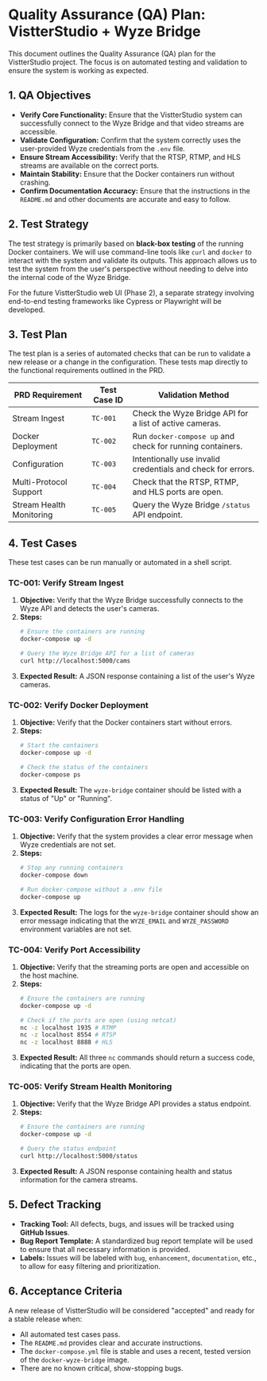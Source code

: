 # Quality Assurance (QA) Plan: VistterStudio + Wyze Bridge

This document outlines the Quality Assurance (QA) plan for the VistterStudio project. The focus is on automated testing and validation to ensure the system is working as expected.

## 1. QA Objectives

*   **Verify Core Functionality:** Ensure that the VistterStudio system can successfully connect to the Wyze Bridge and that video streams are accessible.
*   **Validate Configuration:** Confirm that the system correctly uses the user-provided Wyze credentials from the `.env` file.
*   **Ensure Stream Accessibility:** Verify that the RTSP, RTMP, and HLS streams are available on the correct ports.
*   **Maintain Stability:** Ensure that the Docker containers run without crashing.
*   **Confirm Documentation Accuracy:** Ensure that the instructions in the `README.md` and other documents are accurate and easy to follow.

## 2. Test Strategy

The test strategy is primarily based on **black-box testing** of the running Docker containers. We will use command-line tools like `curl` and `docker` to interact with the system and validate its outputs. This approach allows us to test the system from the user's perspective without needing to delve into the internal code of the Wyze Bridge.

For the future VistterStudio web UI (Phase 2), a separate strategy involving end-to-end testing frameworks like Cypress or Playwright will be developed.

## 3. Test Plan

The test plan is a series of automated checks that can be run to validate a new release or a change in the configuration. These tests map directly to the functional requirements outlined in the PRD.

| PRD Requirement             | Test Case ID | Validation Method                                     |
| --------------------------- | ------------ | ----------------------------------------------------- |
| Stream Ingest               | `TC-001`     | Check the Wyze Bridge API for a list of active cameras. |
| Docker Deployment           | `TC-002`     | Run `docker-compose up` and check for running containers. |
| Configuration               | `TC-003`     | Intentionally use invalid credentials and check for errors. |
| Multi-Protocol Support      | `TC-004`     | Check that the RTSP, RTMP, and HLS ports are open.      |
| Stream Health Monitoring    | `TC-005`     | Query the Wyze Bridge `/status` API endpoint.           |

## 4. Test Cases

These test cases can be run manually or automated in a shell script.

### TC-001: Verify Stream Ingest

1.  **Objective:** Verify that the Wyze Bridge successfully connects to the Wyze API and detects the user's cameras.
2.  **Steps:**
    ```bash
    # Ensure the containers are running
    docker-compose up -d

    # Query the Wyze Bridge API for a list of cameras
    curl http://localhost:5000/cams
    ```
3.  **Expected Result:** A JSON response containing a list of the user's Wyze cameras.

### TC-002: Verify Docker Deployment

1.  **Objective:** Verify that the Docker containers start without errors.
2.  **Steps:**
    ```bash
    # Start the containers
    docker-compose up -d

    # Check the status of the containers
    docker-compose ps
    ```
3.  **Expected Result:** The `wyze-bridge` container should be listed with a status of "Up" or "Running".

### TC-003: Verify Configuration Error Handling

1.  **Objective:** Verify that the system provides a clear error message when Wyze credentials are not set.
2.  **Steps:**
    ```bash
    # Stop any running containers
    docker-compose down

    # Run docker-compose without a .env file
    docker-compose up
    ```
3.  **Expected Result:** The logs for the `wyze-bridge` container should show an error message indicating that the `WYZE_EMAIL` and `WYZE_PASSWORD` environment variables are not set.

### TC-004: Verify Port Accessibility

1.  **Objective:** Verify that the streaming ports are open and accessible on the host machine.
2.  **Steps:**
    ```bash
    # Ensure the containers are running
    docker-compose up -d

    # Check if the ports are open (using netcat)
    nc -z localhost 1935 # RTMP
    nc -z localhost 8554 # RTSP
    nc -z localhost 8888 # HLS
    ```
3.  **Expected Result:** All three `nc` commands should return a success code, indicating that the ports are open.

### TC-005: Verify Stream Health Monitoring

1.  **Objective:** Verify that the Wyze Bridge API provides a status endpoint.
2.  **Steps:**
    ```bash
    # Ensure the containers are running
    docker-compose up -d

    # Query the status endpoint
    curl http://localhost:5000/status
    ```
3.  **Expected Result:** A JSON response containing health and status information for the camera streams.

## 5. Defect Tracking

*   **Tracking Tool:** All defects, bugs, and issues will be tracked using **GitHub Issues**.
*   **Bug Report Template:** A standardized bug report template will be used to ensure that all necessary information is provided.
*   **Labels:** Issues will be labeled with `bug`, `enhancement`, `documentation`, etc., to allow for easy filtering and prioritization.

## 6. Acceptance Criteria

A new release of VistterStudio will be considered "accepted" and ready for a stable release when:

*   All automated test cases pass.
*   The `README.md` provides clear and accurate instructions.
*   The `docker-compose.yml` file is stable and uses a recent, tested version of the `docker-wyze-bridge` image.
*   There are no known critical, show-stopping bugs.
